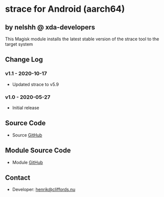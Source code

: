 # strace for Android (aarch64)

## by nelshh @ xda-developers

This Magisk module installs the latest stable version of the strace tool to the target system

## Change Log

### v1.1 - 2020-10-17
* Updated strace to v5.9

### v1.0 - 2020-05-27
* Initial release

## Source Code
* Source [GitHub](https://github.com/strace/strace)

## Module Source Code
* Module [GitHub](https://github.com/henriknelson/strace-magisk-module)

## Contact
* Developer: [henrik@cliffords.nu](mailto:henrik@cliffords.nu)
